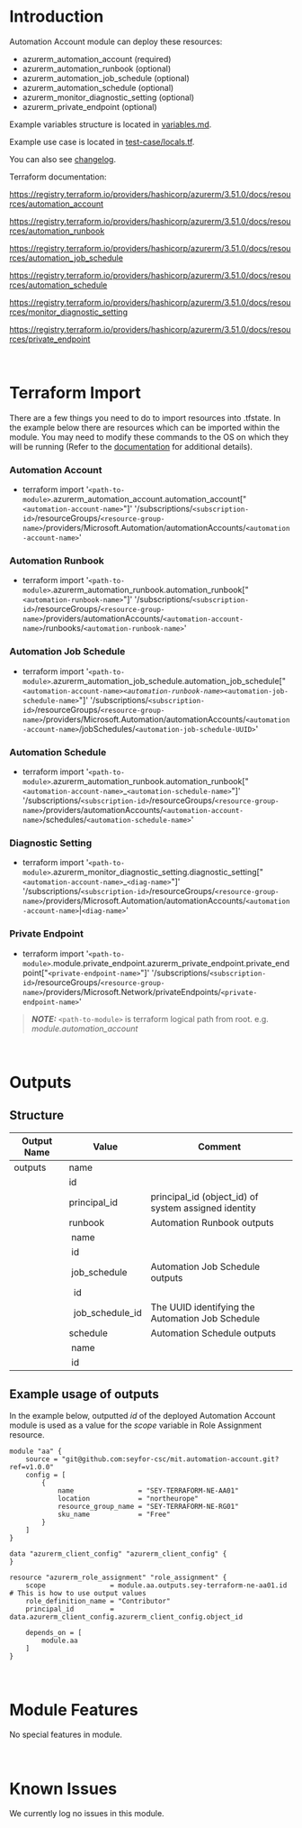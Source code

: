 # Introduction
Automation Account module can deploy these resources:
* azurerm_automation_account (required)
* azurerm_automation_runbook (optional)
* azurerm_automation_job_schedule (optional)
* azurerm_automation_schedule (optional)
* azurerm_monitor_diagnostic_setting (optional)
* azurerm_private_endpoint (optional)

Example variables structure is located in [variables.md](variables.md).

Example use case is located in [test-case/locals.tf](test-case/locals.tf).

You can also see [changelog](changelog.md).

Terraform documentation:

https://registry.terraform.io/providers/hashicorp/azurerm/3.51.0/docs/resources/automation_account

https://registry.terraform.io/providers/hashicorp/azurerm/3.51.0/docs/resources/automation_runbook

https://registry.terraform.io/providers/hashicorp/azurerm/3.51.0/docs/resources/automation_job_schedule

https://registry.terraform.io/providers/hashicorp/azurerm/3.51.0/docs/resources/automation_schedule

https://registry.terraform.io/providers/hashicorp/azurerm/3.51.0/docs/resources/monitor_diagnostic_setting

https://registry.terraform.io/providers/hashicorp/azurerm/3.51.0/docs/resources/private_endpoint

&nbsp;

# Terraform Import
There are a few things you need to do to import resources into .tfstate. In the example below there are resources which can be imported within the module. You may need to modify these commands to the OS on which they will be running (Refer to the [documentation](https://developer.hashicorp.com/terraform/cli/commands/import#example-import-into-resource-configured-with-for_each) for additional details).
### Automation Account
* terraform import '`<path-to-module>`.azurerm_automation_account.automation_account["`<automation-account-name>`"]' '/subscriptions/`<subscription-id>`/resourceGroups/`<resource-group-name>`/providers/Microsoft.Automation/automationAccounts/`<automation-account-name>`'
### Automation Runbook
* terraform import '`<path-to-module>`.azurerm_automation_runbook.automation_runbook["`<automation-runbook-name>`"]' '/subscriptions/`<subscription-id>`/resourceGroups/`<resource-group-name>`/providers/automationAccounts/`<automation-account-name>`/runbooks/`<automation-runbook-name>`'
### Automation Job Schedule
* terraform import '`<path-to-module>`.azurerm_automation_job_schedule.automation_job_schedule["`<automation-account-name>`_`<automation-runbook-name>`_`<automation-job-schedule-name>`"]' '/subscriptions/`<subscription-id>`/resourceGroups/`<resource-group-name>`/providers/Microsoft.Automation/automationAccounts/`<automation-account-name>`/jobSchedules/`<automation-job-schedule-UUID>`'
### Automation Schedule
* terraform import '`<path-to-module>`.azurerm_automation_runbook.automation_runbook["`<automation-account-name>`_`<automation-schedule-name>`"]' '/subscriptions/`<subscription-id>`/resourceGroups/`<resource-group-name>`/providers/automationAccounts/`<automation-account-name>`/schedules/`<automation-schedule-name>`'
### Diagnostic Setting
* terraform import '`<path-to-module>`.azurerm_monitor_diagnostic_setting.diagnostic_setting["`<automation-account-name>`_`<diag-name>`"]' '/subscriptions/`<subscription-id>`/resourceGroups/`<resource-group-name>`/providers/Microsoft.Automation/automationAccounts/`<automation-account-name>`|`<diag-name>`'
 ### Private Endpoint
* terraform import '`<path-to-module>`.module.private_endpoint.azurerm_private_endpoint.private_endpoint["`<private-endpoint-name>`"]' '/subscriptions/`<subscription-id>`/resourceGroups/`<resource-group-name>`/providers/Microsoft.Network/privateEndpoints/`<private-endpoint-name>`'

 > **_NOTE:_** `<path-to-module>` is terraform logical path from root. e.g. _module.automation\_account_

&nbsp;

# Outputs
## Structure

| Output Name | Value                       | Comment                                              |
| ----------- | --------------------------- | ---------------------------------------------------- |
| outputs     | name                        |                                                      |
|             | id                          |                                                      |
|             | principal_id                | principal_id (object_id) of system assigned identity |
|             | runbook                     | Automation Runbook outputs                           |
|             | &nbsp;name                  |                                                      |
|             | &nbsp;id                    |                                                      |
|             | &nbsp;job_schedule          | Automation Job Schedule outputs                      |
|             | &nbsp;&nbsp;id              |                                                      |
|             | &nbsp;&nbsp;job_schedule_id | The UUID identifying the Automation Job Schedule     |
|             | schedule                    | Automation Schedule outputs                          |
|             | &nbsp;name                  |                                                      |
|             | &nbsp;id                    |                                                      |

## Example usage of outputs
In the example below, outputted _id_ of the deployed Automation Account module is used as a value for the _scope_ variable in Role Assignment resource.
```
module "aa" {
    source = "git@github.com:seyfor-csc/mit.automation-account.git?ref=v1.0.0"
    config = [
        {
            name                = "SEY-TERRAFORM-NE-AA01"
            location            = "northeurope"
            resource_group_name = "SEY-TERRAFORM-NE-RG01"
            sku_name            = "Free"
        }
    ]
}

data "azurerm_client_config" "azurerm_client_config" {
}

resource "azurerm_role_assignment" "role_assignment" {
    scope                = module.aa.outputs.sey-terraform-ne-aa01.id # This is how to use output values
    role_definition_name = "Contributor"
    principal_id         = data.azurerm_client_config.azurerm_client_config.object_id

    depends_on = [
        module.aa
    ]
}
```

&nbsp;

# Module Features
No special features in module.

&nbsp;

# Known Issues
We currently log no issues in this module.